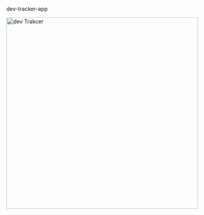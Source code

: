 dev-tracker-app

<img src="dev-tracker-app/client/public/img/DevTracker App.gif" alt="dev Trakcer" width="500">
